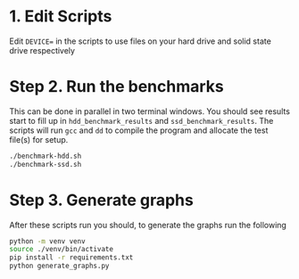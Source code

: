 # 1. Edit Scripts
Edit `DEVICE=` in the scripts to use files on your hard drive and solid state drive respectively
# Step 2. Run the benchmarks
This can be done in parallel in two terminal windows. 
You should see results start to fill up in `hdd_benchmark_results` and `ssd_benchmark_results`. The scripts will run `gcc` and `dd` to compile the program and allocate the test file(s) for setup.
```bash
./benchmark-hdd.sh
./benchmark-ssd.sh
```
# Step 3. Generate graphs
After these scripts run you should, to generate the graphs run the following
```bash
python -m venv venv
source ./venv/bin/activate
pip install -r requirements.txt
python generate_graphs.py
```
